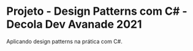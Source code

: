 # Projeto - Design Patterns com C# - Decola Dev Avanade 2021

Aplicando design patterns na prática com C#.
